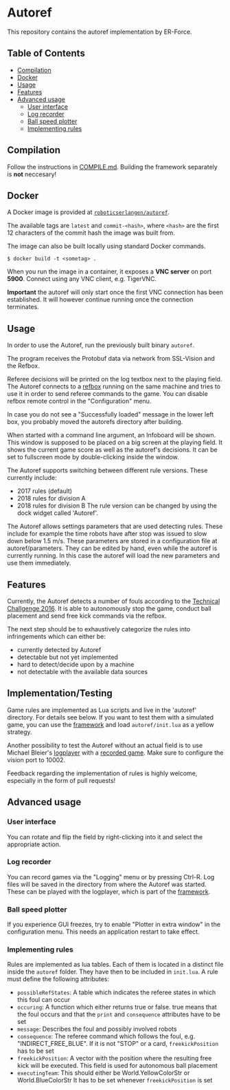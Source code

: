 # Autoref
This repository contains the autoref implementation by ER-Force.

## Table of Contents
- [Compilation](#compilation)
- [Docker](#docker)
- [Usage](#usage)
- [Features](#features)
- [Advanced usage](#advanced-usage)
  * [User interface](#user-interface)
  * [Log recorder](#log-recorder)
  * [Ball speed plotter](#ball-speed-plotter)
  * [Implementing rules](#implementing-rules)

## Compilation
Follow the instructions in [COMPILE.md](COMPILE.md). Building the framework
separately is **not** neccesary!

## Docker
A Docker image is provided at [`roboticserlangen/autoref`](https://hub.docker.com/repository/docker/roboticserlangen/autoref).

The available tags are `latest` and `commit-<hash>`, where `<hash>` are the
first 12 characters of the commit hash the image was built from.

The image can also be built locally using standard Docker commands.
```
$ docker build -t <sometag> .
```

When you run the image in a container, it exposes a **VNC server** on port
**5900**. Connect using any VNC client, e.g. TigerVNC.

**Important** the autoref will only start once the first VNC connection has
been established. It will however continue running once the connection
terminates.

## Usage
In order to use the Autoref, run the previously built binary `autoref`.

The program receives the Protobuf data via network from SSL-Vision and the
Refbox.

Referee decisions will be printed on the log textbox next to the playing field.
The Autoref connects to a [refbox][4] running on the same machine and tries
to use it in order to send referee commands to the game.
You can disable refbox remote control in the "Configuration" menu.

In case you do not see a "Successfully loaded" message in the lower left box,
you probably moved the autorefs directory after building.

When started with a command line argument, an Infoboard will be shown.
This window is supposed to be placed on a big screen at the playing
field. It shows the current game score as well as the autoref's decisions.
It can be set to fullscreen mode by double-clicking inside the window.

The Autoref supports switching between different rule versions. These currently include:
- 2017 rules (default)
- 2018 rules for division A
- 2018 rules for division B
The rule version can be changed by using the dock widget called 'Autoref'.

The Autoref allows settings parameters that are used detecting rules.
These include for example the time robots have after stop was issued to
slow down below 1.5 m/s.
These parameters are stored in a configuration file at autoref/parameters.
They can be edited by hand, even while the autoref is currently running.
In this case the autoref will load the new parameters and use them immediately.

## Features
Currently, the Autoref detects a number of fouls according to the
[Technical Challgenge 2016][5]. It is able to autonomously stop the game,
conduct ball placement and send free kick commands via the refbox.

The next step should be to exhaustively categorize the rules into infringements
which can either be:
- currently detected by Autoref
- detectable but not yet implemented
- hard to detect/decide upon by a machine
- not detectable with the available data sources

## Implementation/Testing
Game rules are implemented as Lua scripts and live in the 'autoref' directory.
For details see below. If you want to test them with a simulated game, you can
use the [framework][1] and load `autoref/init.lua` as a yellow strategy.

Another possibility to test the Autoref without an actual field is to use
Michael Bleier's [logplayer][2] with a [recorded game][3]. Make sure to
configure the vision port to 10002.

Feedback regarding the implementation of rules is highly welcome, especially
in the form of pull requests!


## Advanced usage

### User interface
You can rotate and flip the field by right-clicking into it and select the
appropriate action.

### Log recorder
You can record games via the "Logging" menu or by pressing Ctrl-R.
Log files will be saved in the directory from where the Autoref was started.
These can be played with the logplayer, which is part of the [framework][1].

### Ball speed plotter
If you experience GUI freezes, try to enable "Plotter in extra window" in the
configuration menu. This needs an application restart to take effect.

### Implementing rules
Rules are implemented as lua tables. Each of them is located in a distinct file
inside the `autoref` folder. They have then to be included in `init.lua`.
A rule must define the following attributes:
- `possibleRefStates`: A table which indicates the referee states in which this
foul can occur
- `occuring`: A function which either returns true or false. true means that
the foul occurs and that the `print` and `consequence` attributes have to be set
- `message`: Describes the foul and possibly involved robots
- `consequence`: The referee command which follows the foul, e.g. "INDIRECT_FREE_BLUE".
If it is not "STOP" or a card, `freekickPosition` has to be set
- `freekickPosition`: A vector with the position where the resulting free kick
will be executed. This field is used for autonomous ball placement
- `executingTeam`: This should either be World.YellowColorStr or World.BlueColorStr
It has to be set whenever `freekickPosition` is set


[1]: https://github.com/robotics-erlangen/framework
[2]: https://github.com/michael-bleier/ssl-logtools
[3]: https://www.robotics-erlangen.de//gamelogs/robocup2013/2013-06-30-130702_cmdragons_zjunlict.log.gz
[4]: https://github.com/RoboCup-SSL/ssl-refbox
[5]: http://wiki.robocup.org/wiki/Small_Size_League/RoboCup_2016/Autoref_Challenge
